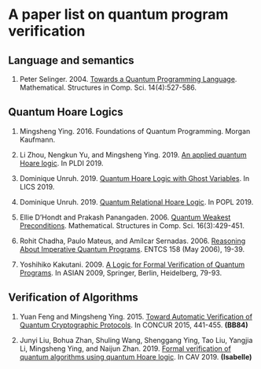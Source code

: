 # A paper list on quantum program verification

## Language and semantics

1. Peter Selinger. 2004. [Towards a Quantum Programming Language](https://www.mathstat.dal.ca/~selinger/papers/papers/qpl.pdf). Mathematical. Structures in Comp. Sci. 14(4):527-586.

## Quantum Hoare Logics

1. Mingsheng Ying. 2016. Foundations of Quantum Programming. Morgan Kaufmann.

2. Li Zhou, Nengkun Yu, and Mingsheng Ying. 2019. [An applied quantum Hoare logic](https://dl.acm.org/citation.cfm?id=3314584). In PLDI 2019. 

3. Dominique Unruh. 2019. [Quantum Hoare Logic with Ghost Variables](http://kodu.ut.ee/~unruh/publications/ghosts.html). In LICS 2019.

4. Dominique Unruh. 2019. [Quantum Relational Hoare Logic](http://kodu.ut.ee/~unruh/publications/qrhl.html). In POPL 2019.

5. Ellie D’Hondt and Prakash Panangaden. 2006. [Quantum Weakest Preconditions](https://www.cs.mcgill.ca/~prakash/Pubs/weakest_mscs.pdf). Mathematical. Structures in Comp. Sci. 16(3):429-451.

6. Rohit Chadha, Paulo Mateus, and Amílcar Sernadas. 2006. [Reasoning About Imperative Quantum Programs](https://www.math.tecnico.ulisboa.pt/~rchadha/publications/06-CMS-quantlog10s.pdf). ENTCS 158 (May 2006), 19-39.

7. Yoshihiko Kakutani. 2009. [A Logic for Formal Verification of Quantum Programs](http://hagi.is.s.u-tokyo.ac.jp/~kakutani/files/asian09.pdf). In ASIAN 2009, Springer, Berlin, Heidelberg, 79-93.

## Verification of Algorithms

1. Yuan Feng and Mingsheng Ying. 2015. [Toward Automatic Verification of Quantum Cryptographic Protocols](https://core.ac.uk/download/pdf/62920378.pdf). In CONCUR 2015, 441-455.  **(BB84)**

2. Junyi Liu, Bohua Zhan, Shuling Wang, Shenggang Ying, Tao Liu, Yangjia Li, Mingsheng Ying, and Naijun Zhan. 2019. [Formal verification of quantum algorithms using quantum Hoare logic](http://lcs.ios.ac.cn/~znj/papers/CAV2019b.pdf). In CAV 2019. **(Isabelle)**
